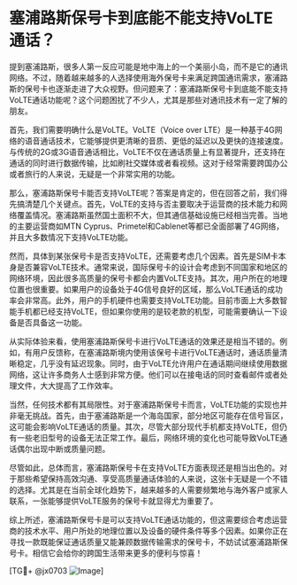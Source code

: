 # 塞浦路斯保号卡到底能不能支持VoLTE通话？

提到塞浦路斯，很多人第一反应可能是地中海上的一个美丽小岛，而不是它的通讯网络。不过，随着越来越多的人选择使用海外保号卡来满足跨国通讯需求，塞浦路斯的保号卡也逐渐走进了大众视野。但问题来了：塞浦路斯保号卡到底能不能支持VoLTE通话功能呢？这个问题困扰了不少人，尤其是那些对通讯技术有一定了解的朋友。

首先，我们需要明确什么是VoLTE。VoLTE（Voice over LTE）是一种基于4G网络的语音通话技术，它能够提供更清晰的音质、更低的延迟以及更快的连接速度。与传统的2G或3G语音通话相比，VoLTE不仅在通话质量上有显著提升，还支持在通话的同时进行数据传输，比如刷社交媒体或者看视频。这对于经常需要跨国办公或者旅行的人来说，无疑是一个非常实用的功能。

那么，塞浦路斯保号卡能否支持VoLTE呢？答案是肯定的，但在回答之前，我们得先搞清楚几个关键点。首先，VoLTE的支持与否主要取决于运营商的技术能力和网络覆盖情况。塞浦路斯虽然国土面积不大，但其通信基础设施已经相当完善。当地的主要运营商如MTN Cyprus、Primetel和Cablenet等都已全面部署了4G网络，并且大多数情况下支持VoLTE功能。

然而，具体到某张保号卡是否支持VoLTE，还需要考虑几个因素。首先是SIM卡本身是否兼容VoLTE技术。通常来说，国际保号卡的设计会考虑到不同国家和地区的网络环境，因此很多高质量的保号卡都会内置VoLTE支持。其次，用户所在的地理位置也很重要。如果用户的设备处于4G信号良好的区域，那么VoLTE通话的成功率会非常高。此外，用户的手机硬件也需要支持VoLTE功能。目前市面上大多数智能手机都已经支持VoLTE，但如果你使用的是较老款的机型，可能需要确认一下设备是否具备这一功能。

从实际体验来看，使用塞浦路斯保号卡进行VoLTE通话的效果还是相当不错的。例如，有用户反馈称，在塞浦路斯境内使用该保号卡进行VoLTE通话时，通话质量清晰稳定，几乎没有延迟现象。同时，由于VoLTE允许用户在通话期间继续使用数据网络，这让许多商务人士感到非常方便。他们可以在接电话的同时查看邮件或者处理文件，大大提高了工作效率。

当然，任何技术都有其局限性。对于塞浦路斯保号卡而言，VoLTE功能的实现也并非毫无挑战。首先，由于塞浦路斯是一个海岛国家，部分地区可能存在信号盲区，这可能会影响VoLTE通话的质量。其次，尽管大部分现代手机都支持VoLTE，但仍有一些老旧型号的设备无法正常工作。最后，网络环境的变化也可能导致VoLTE通话偶尔出现中断或质量问题。

尽管如此，总体而言，塞浦路斯保号卡在支持VoLTE方面表现还是相当出色的。对于那些希望保持高效沟通、享受高质量通话体验的人来说，这张卡无疑是一个不错的选择。尤其是在当前全球化趋势下，越来越多的人需要频繁地与海外客户或家人联系，一张能够提供VoLTE服务的保号卡就显得尤为重要了。

综上所述，塞浦路斯保号卡是可以支持VoLTE通话功能的，但这需要综合考虑运营商的技术水平、用户所处的地理位置以及设备的硬件条件等多个因素。如果你正在寻找一款既能保证通话质量又能兼顾数据传输需求的保号卡，不妨试试塞浦路斯保号卡。相信它会给你的跨国生活带来更多的便利与惊喜！

[TG💪+ @jx0703 ![Image](https://github.com/user-attachments/assets/dbca1d08-cadb-493c-b0ec-ad6f7a83f270)]